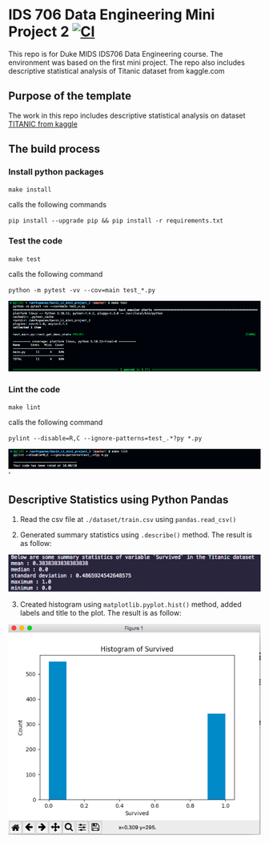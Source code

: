 # IDS 706 Data Engineering Mini Project 2 [![CI](https://github.com/nogibjj/Gavin_Li_mini_project_2/actions/workflows/ci.yml/badge.svg)](https://github.com/nogibjj/Gavin_Li_mini_project_2/actions/workflows/ci.yml)


This repo is for Duke MIDS IDS706 Data Engineering course. The environment was based on the first mini project. The repo also includes descriptive statistical analysis of Titanic dataset from kaggle.com

## Purpose of the template

The work in this repo includes descriptive statistical analysis on dataset [TITANIC from kaggle](https://www.kaggle.com/competitions/titanic/overview)

## The build process

### Install python packages

`make install`

calls the following commands

`pip install --upgrade pip && pip install -r requirements.txt`

### Test the code

`make test`

calls the following command

`python -m pytest -vv --cov=main test_*.py`

![TestResult](./resources/make_test.png)

### Lint the code

`make lint`

calls the following command

`pylint --disable=R,C --ignore-patterns=test_.*?py *.py`

![LintResult](./resources/make_lint.png)‘

## Descriptive Statistics using Python Pandas

1. Read the csv file at `./dataset/train.csv` using `pandas.read_csv()`

2. Generated summary statistics using `.describe()` method. The result is as follow:

![Summary Statistics](./resources/summ_stats.png)

3. Created histogram using `matplotlib.pyplot.hist()` method, added labels and title to the plot. The result is as follow:

![Histogram](./resources/visualization.png)
